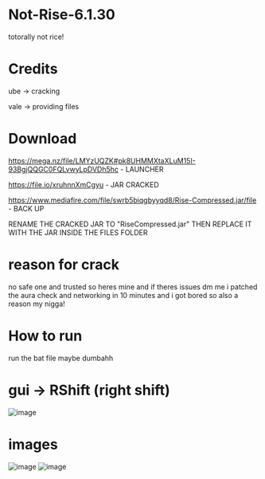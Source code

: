 # Not-Rise-6.1.30
totorally not rice!

# Credits
ube -> cracking

vale -> providing files

# Download
https://mega.nz/file/LMYzUQZK#pk8UHMMXtaXLuM15I-93BgjQQGC0FQLvwyLpDVDh5hc - LAUNCHER

https://file.io/xruhnnXmCgyu - JAR CRACKED

https://www.mediafire.com/file/swrb5biqgbyyqd8/Rise-Compressed.jar/file - BACK UP

RENAME THE CRACKED JAR TO "RiseCompressed.jar" THEN REPLACE IT WITH THE JAR INSIDE THE FILES FOLDER

# reason for crack
no safe one and trusted so heres mine and if theres issues dm me i patched the aura check and networking in 10 minutes and i got bored so also a reason my nigga!

# How to run
run the bat file maybe dumbahh

# gui -> RShift (right shift)

![image](https://github.com/user-attachments/assets/e5cad224-486a-448e-abec-4c7d671c0e64)

# images

![image](https://github.com/user-attachments/assets/9bd9f54e-f483-4fbf-bf9b-6cd64a49257d)
![image](https://github.com/user-attachments/assets/1138b74b-ce7a-45a7-9683-c237e7c1dec8)

